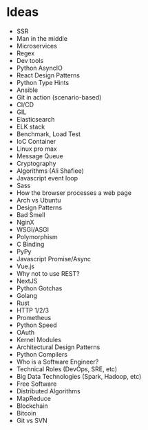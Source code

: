 # Ideas

- SSR
- Man in the middle
- Microservices
- Regex
- Dev tools
- Python AsyncIO
- React Design Patterns
- Python Type Hints
- Ansible
- Git in action (scenario-based)
- CI/CD
- GIL
- Elasticsearch
- ELK stack
- Benchmark, Load Test
- IoC Container
- Linux pro max
- Message Queue
- Cryptography
- Algorithms (Ali Shafiee)
- Javascript event loop
- Sass
- How the browser processes a web page
- Arch vs Ubuntu
- Design Patterns
- Bad Smell
- NginX
- WSGI/ASGI
- Polymorphism
- C Binding
- PyPy
- Javascript Promise/Async
- Vue.js
- Why not to use REST?
- NextJS
- Python Gotchas
- Golang
- Rust
- HTTP 1/2/3
- Prometheus
- Python Speed
- OAuth
- Kernel Modules
- Architectural Design Patterns
- Python Compilers
- Who is a Software Engineer?
- Technical Roles (DevOps, SRE, etc)
- Big Data Technologies (Spark, Hadoop, etc)
- Free Software
- Distributed Algorithms
- MapReduce
- Blockchain
- Bitcoin
- Git vs SVN
